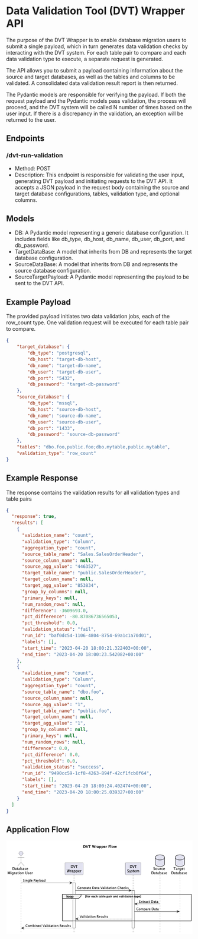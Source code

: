 # Data Validation Tool (DVT) Wrapper API

The purpose of the DVT Wrapper is to enable database migration users to submit a single payload, which in turn generates data validation checks by interacting with the DVT system. For each table pair to compare and each data validation type to execute, a separate request is generated.

The API allows you to submit a payload containing information about the source and target databases, as well as the tables and columns to be validated. A consolidated data validation result report is then returned.

The Pydantic models are responsible for verifying the payload. If both the request payload and the Pydantic models pass validation, the process will proceed, and the DVT system will be called N number of times based on the user input. If there is a discrepancy in the validation, an exception will be returned to the user.

## Endpoints

### /dvt-run-validation

* Method: POST
* Description: This endpoint is responsible for validating the user input, generating DVT payload and initiating requests to the DVT API.
It accepts a JSON payload in the request body containing the source and target database configurations, tables, validation type, and optional columns.

## Models

* DB: A Pydantic model representing a generic database configuration. It includes fields like db_type, db_host, db_name, db_user, db_port, and db_password.
* TargetDataBase: A model that inherits from DB and represents the target database configuration.
* SourceDataBase: A model that inherits from DB and represents the source database configuration.
* SourceTargetPayload: A Pydantic model representing the payload to be sent to the DVT API.

## Example Payload

The provided payload initiates two data validation jobs, each of the row_count type. One validation request will be executed for each table pair to compare.

```json
{
    "target_database": {
        "db_type": "postgresql",
        "db_host": "target-db-host",
        "db_name": "target-db-name",
        "db_user": "target-db-user",
        "db_port": "5432",
        "db_password": "target-db-password"
    },
    "source_database": {
        "db_type": "mssql",
        "db_host": "source-db-host",
        "db_name": "source-db-name",
        "db_user": "source-db-user",
        "db_port": "1433",
        "db_password": "source-db-password"
    },
    "tables": "dbo.foo,public.foo;dbo.mytable,public.mytable",
    "validation_type": "row_count"
}
```

## Example Response

The response contains the validation results for all validation types and table pairs

```json
{
  "response": true,
  "results": [
    {
      "validation_name": "count",
      "validation_type": "Column",
      "aggregation_type": "count",
      "source_table_name": "Sales.SalesOrderHeader",
      "source_column_name": null,
      "source_agg_value": "4463527",
      "target_table_name": "public.SalesOrderHeader",
      "target_column_name": null,
      "target_agg_value": "853834",
      "group_by_columns": null,
      "primary_keys": null,
      "num_random_rows": null,
      "difference": -3609693.0,
      "pct_difference": -80.87086736565053,
      "pct_threshold": 0.0,
      "validation_status": "fail",
      "run_id": "baf0dc54-1106-4804-8754-69a1c1a70d01",
      "labels": [],
      "start_time": "2023-04-20 18:00:21.322403+00:00",
      "end_time": "2023-04-20 18:00:23.542082+00:00"
    },
    {
      "validation_name": "count",
      "validation_type": "Column",
      "aggregation_type": "count",
      "source_table_name": "dbo.foo",
      "source_column_name": null,
      "source_agg_value": "1",
      "target_table_name": "public.foo",
      "target_column_name": null,
      "target_agg_value": "1",
      "group_by_columns": null,
      "primary_keys": null,
      "num_random_rows": null,
      "difference": 0.0,
      "pct_difference": 0.0,
      "pct_threshold": 0.0,
      "validation_status": "success",
      "run_id": "9490cc59-1cf8-4263-894f-42cf1fcb0f64",
      "labels": [],
      "start_time": "2023-04-20 18:00:24.402474+00:00",
      "end_time": "2023-04-20 18:00:25.039327+00:00"
    }
  ]
}
```

## Application Flow

![where is the diagram?](dvt-wrapper.png "DVT Wrapper Application Flow")
